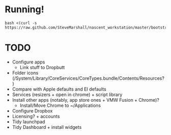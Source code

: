 Running!
========

    bash <(curl -s https://raw.github.com/SteveMarshall/nascent_workstation/master/bootstrap.sh)

TODO
====

- Configure apps
  - Link stuff to Dropbutt
- Folder icons (/System/Library/CoreServices/CoreTypes.bundle/Contents/Resources?)
- Compare with Apple defaults and EI defaults
- Services (resizers + open in chrome) + script library
- Install other apps (notably, app store ones + VMW Fusion + Chrome)?
  - Install/Move Chrome to ~/Applications
- Configure Dropbox
- Licensing? + accounts
- Tidy launchpad
- Tidy Dashboard + install widgets
